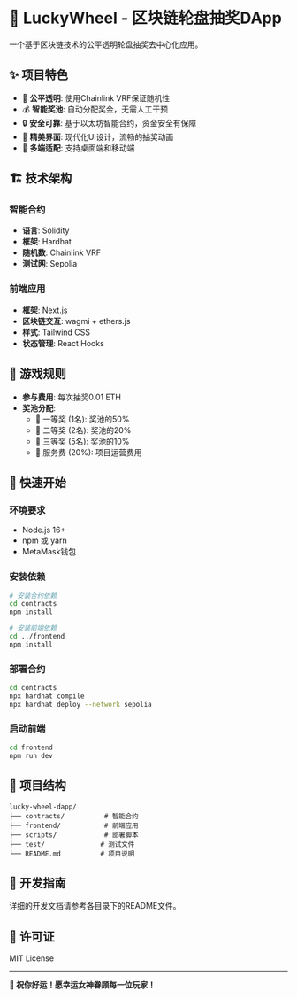 # 🎰 LuckyWheel - 区块链轮盘抽奖DApp

一个基于区块链技术的公平透明轮盘抽奖去中心化应用。

## ✨ 项目特色

- 🎯 **公平透明**: 使用Chainlink VRF保证随机性
- 💰 **智能奖池**: 自动分配奖金，无需人工干预
- 🔒 **安全可靠**: 基于以太坊智能合约，资金安全有保障
- 🎨 **精美界面**: 现代化UI设计，流畅的抽奖动画
- 📱 **多端适配**: 支持桌面端和移动端

## 🏗️ 技术架构

### 智能合约
- **语言**: Solidity
- **框架**: Hardhat
- **随机数**: Chainlink VRF
- **测试网**: Sepolia

### 前端应用
- **框架**: Next.js
- **区块链交互**: wagmi + ethers.js
- **样式**: Tailwind CSS
- **状态管理**: React Hooks

## 🎲 游戏规则

- **参与费用**: 每次抽奖0.01 ETH
- **奖池分配**:
  - 🥇 一等奖 (1名): 奖池的50%
  - 🥈 二等奖 (2名): 奖池的20%
  - 🥉 三等奖 (5名): 奖池的10%
  - 💼 服务费 (20%): 项目运营费用

## 🚀 快速开始

### 环境要求
- Node.js 16+
- npm 或 yarn
- MetaMask钱包

### 安装依赖
```bash
# 安装合约依赖
cd contracts
npm install

# 安装前端依赖
cd ../frontend
npm install
```

### 部署合约
```bash
cd contracts
npx hardhat compile
npx hardhat deploy --network sepolia
```

### 启动前端
```bash
cd frontend
npm run dev
```

## 📁 项目结构

```
lucky-wheel-dapp/
├── contracts/          # 智能合约
├── frontend/           # 前端应用
├── scripts/            # 部署脚本
├── test/              # 测试文件
└── README.md          # 项目说明
```

## 🔧 开发指南

详细的开发文档请参考各目录下的README文件。

## 📄 许可证

MIT License

---

**🎉 祝你好运！愿幸运女神眷顾每一位玩家！**
